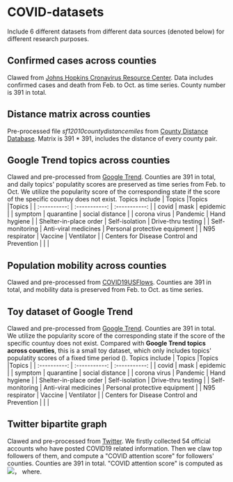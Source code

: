 # COVID-datasets

Include 6 different datasets from different data sources (denoted below) for different research purposes.

## Confirmed cases across counties
Clawed from [Johns Hopkins Cronavirus Resource Center](https://coronavirus.jhu.edu/map.html). Data includes confirmed cases and death from Feb. to Oct. as time series. County number is 391 in total.


## Distance matrix across counties
Pre-processed file *sf12010countydistancemiles* from [County Distance Database](https://www.nber.org/research/data/county-distance-database). Matrix is 391 * 391, includes the distance of every county pair.


## Google Trend topics across counties
Clawed and pre-processed from [Google Trend](https://trends.google.com/trends/?geo=US). Counties are 391 in total, and daily topics' populatity scores are preserved as time series from Feb. to Oct. We utilize the popularity score of the corresponding state if the score of the specific countuy does not exist. Topics include 
| Topics     |Topics      |Topics      |
| :----------: | :-----------:  | :-----------: |
| covid     | mask    | epidemic   |
| symptom   | quarantine    | social distance    |
| corona virus    | Pandemic  | Hand hygiene  |
| Shelter-in-place order | Self-isolation  | Drive-thru testing  |
| Self-monitoring  | Anti-viral medicines   | Personal protective equipment  |
| N95 respirator | Vaccine  | Ventilator  |
| Centers for Disease Control and Prevention  |  |  |


## Population mobility across counties
Clawed and pre-processed from [COVID19USFlows](https://github.com/GeoDS/COVID19USFlows). Counties are 391 in total, and mobility data is preserved from Feb. to Oct.  as time series.

## Toy dataset of Google Trend
Clawed and pre-processed from [Google Trend](https://trends.google.com/trends/?geo=US). Counties are 391 in total. We utilize the popularity score of the corresponding state if the score of the specific countuy does not exist. Compared with **Google Trend topics across counties**, this is a small toy dataset, which only includes topics' populatity scores of a fixed time period (). Topics include 
| Topics     |Topics      |Topics      |
| :----------: | :-----------:  | :-----------: |
| covid     | mask    | epidemic   |
| symptom   | quarantine    | social distance    |
| corona virus    | Pandemic  | Hand hygiene  |
| Shelter-in-place order | Self-isolation  | Drive-thru testing  |
| Self-monitoring  | Anti-viral medicines   | Personal protective equipment  |
| N95 respirator | Vaccine  | Ventilator  |
| Centers for Disease Control and Prevention  |  |  |


## Twitter bipartite graph
Clawed and pre-processed from [Twitter](https://twitter.com). We firstly collected 54 official accounts who have posted COVID19 related information. Then we claw top followers of them, and compute a "COVID attention score" for followers' counties. Counties are 391 in total. "COVID attention score" is computed as 
<img src="http://chart.googleapis.com/chart?cht=tx&chl= $f(\mathcal{X}) = \sum_{i=1}^{N} e^{-x}$" style="border:none;">， where.










